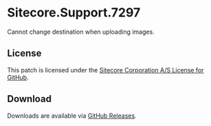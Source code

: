# Sitecore.Support.7297
Cannot change destination when uploading images.

## License  
This patch is licensed under the [Sitecore Corporation A/S License for GitHub](https://github.com/sitecoresupport/Sitecore.Support.7297/blob/master/LICENSE).  

## Download  
Downloads are available via [GitHub Releases](https://github.com/sitecoresupport/Sitecore.Support.7297/releases).  
